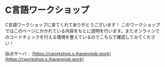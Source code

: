# C言語ワークショップ
C言語ワークショップに来てくれてありがとうございます！
このワークショップではこのページにかかれている内容をもとに説明を行います。またオンラインでのコードチェックを行える環境を整えているのでこちらで確認してみてください！


採点サーバ：
[https://cworkshop.s.ihavenojob.work](https://cworkshop.s.ihavenojob.work)